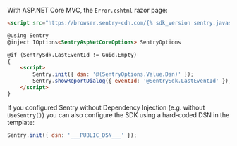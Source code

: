 With ASP.NET Core MVC, the `Error.cshtml` razor page:


```html
<script src="https://browser.sentry-cdn.com/{% sdk_version sentry.javascript.browser %}/bundle.min.js" integrity="{% sdk_cdn_checksum sentry.javascript.browser latest bundle.min.js %}" crossorigin="anonymous"></script>

@using Sentry
@inject IOptions<SentryAspNetCoreOptions> SentryOptions

@if (SentrySdk.LastEventId != Guid.Empty)
{
    <script>
        Sentry.init({ dsn: '@(SentryOptions.Value.Dsn)' });
        Sentry.showReportDialog({ eventId: '@SentrySdk.LastEventId' });
    </script>
}
```

If you configured Sentry without Dependency Injection (e.g. without `UseSentry()`) you can also configure the SDK using a hard-coded DSN in the template:

```js
Sentry.init({ dsn: '___PUBLIC_DSN___' });
```
